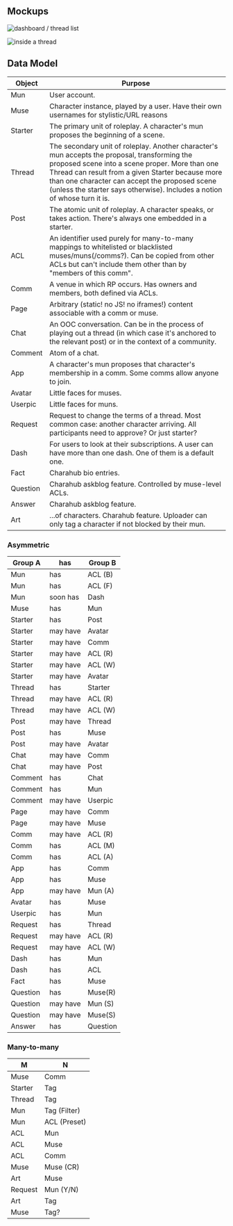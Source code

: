 ## Mockups

![dashboard / thread list](http://i.imgur.com/MI7If9T.png)

![inside a thread](http://i.imgur.com/JB8PLp5.png)

## Data Model

Object | Purpose
-------|--------
Mun | User account.
Muse | Character instance, played by a user. Have their own usernames for stylistic/URL reasons
Starter | The primary unit of roleplay. A character's mun proposes the beginning of a scene.
Thread | The secondary unit of roleplay. Another character's mun accepts the proposal, transforming the proposed scene into a scene proper. More than one Thread can result from a given Starter because more than one character can accept the proposed scene (unless the starter says otherwise). Includes a notion of whose turn it is.
Post | The atomic unit of roleplay. A character speaks, or takes action. There's always one embedded in a starter.
ACL | An identifier used purely for many-to-many mappings to whitelisted or blacklisted muses/muns(/comms?). Can be copied from other ACLs but can't include them other than by "members of this comm".
Comm | A venue in which RP occurs. Has owners and members, both defined via ACLs.
Page | Arbitrary (static! no JS! no iframes!) content associable with a comm or muse.
Chat | An OOC conversation. Can be in the process of playing out a thread (in which case it's anchored to the relevant post) or in the context of a community.
Comment | Atom of a chat.
App | A character's mun proposes that character's membership in a comm. Some comms allow anyone to join.
Avatar | Little faces for muses.
Userpic | Little faces for muns.
Request | Request to change the terms of a thread. Most common case: another character arriving. All participants need to approve? Or just starter?
Dash | For users to look at their subscriptions. A user can have more than one dash. One of them is a default one.
Fact | Charahub bio entries.
Question | Charahub askblog feature. Controlled by muse-level ACLs.
Answer |  Charahub askblog feature.
Art | ...of characters. Charahub feature. Uploader can only tag a character if not blocked by their mun.


### Asymmetric

| Group A | has      | Group B |
|---------|----------|---------|
| Mun     | has      | ACL (B) |
| Mun     | has      | ACL (F) |
| Mun     | soon has | Dash    |
| Muse    | has      | Mun     |
| Starter | has      | Post    |
| Starter | may have | Avatar  |
| Starter | may have | Comm    |
| Starter | may have | ACL (R) |
| Starter | may have | ACL (W) |
| Starter | may have | Avatar  |
| Thread  | has      | Starter |
| Thread  | may have | ACL (R) |
| Thread  | may have | ACL (W) |
| Post    | may have | Thread  |
| Post    | has      | Muse    |
| Post    | may have | Avatar  |
| Chat    | may have | Comm    |
| Chat    | may have | Post    |
| Comment | has      | Chat    |
| Comment | has      | Mun     |
| Comment | may have | Userpic |
| Page    | may have | Comm    |
| Page    | may have | Muse    |
| Comm    | may have | ACL (R) |
| Comm    | has      | ACL (M) |
| Comm    | has      | ACL (A) |
| App     | has      | Comm    |
| App     | has      | Muse    |
| App     | may have | Mun (A) |
| Avatar  | has      | Muse    |
| Userpic | has      | Mun     |
| Request | has      | Thread  |
| Request | may have | ACL (R) |
| Request | may have | ACL (W) |
| Dash    | has      | Mun     |
| Dash    | has      | ACL     |
| Fact    | has      | Muse    |
| Question| has      | Muse(R) |
| Question| may have | Mun (S) |
| Question| may have | Muse(S) |
| Answer  | has      | Question|

### Many-to-many

| M       | N      |
|---------|--------|
| Muse    | Comm   |
| Starter | Tag    |
| Thread  | Tag    |
| Mun     | Tag (Filter)|
| Mun     | ACL (Preset)|
| ACL     | Mun    |
| ACL     | Muse   |
| ACL     | Comm   |
| Muse    | Muse (CR) |
| Art     | Muse   |
| Request | Mun (Y/N) |
| Art     | Tag    |
| Muse    | Tag?   |
